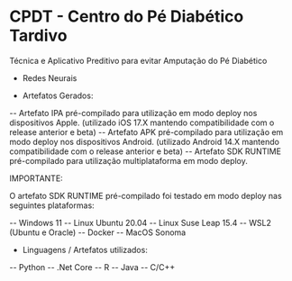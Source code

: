 # CPDT - Centro do Pé Diabético Tardivo
Técnica e Aplicativo Preditivo para evitar Amputação do Pé Diabético

- Redes Neurais



- Artefatos Gerados:

-- Artefato IPA pré-compilado para utilização em modo deploy nos dispositivos Apple. (utilizado iOS 17.X mantendo compatibilidade com o release anterior e beta)
-- Artefato APK pré-compilado para utilização em modo deploy nos dispositivos Android. (utilizado Android 14.X mantendo compatibilidade com o release anterior e beta)
-- Artefato SDK RUNTIME pré-compilado para utilização multiplataforma em modo deploy.

IMPORTANTE:

O artefato SDK RUNTIME pré-compilado foi testado em modo deploy nas seguintes plataformas:

-- Windows 11
-- Linux Ubuntu 20.04
-- Linux Suse Leap 15.4
-- WSL2 (Ubuntu e Oracle)
-- Docker
-- MacOS Sonoma

- Linguagens / Artefatos utilizados:

-- Python
-- .Net Core
-- R
-- Java
-- C/C++


